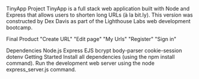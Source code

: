 TinyApp Project
TinyApp is a full stack web application built with Node and Express that allows users to shorten long URLs (à la bit.ly). This version was constructed by Dex Davis as part of the Lighthouse Labs web development bootcamp.

Final Product
"Create URL" "Edit page" "My Urls" "Register" "Sign in"

Dependencies
Node.js
Express
EJS
bcrypt
body-parser
cookie-session
dotenv
Getting Started
Install all dependencies (using the npm install command).
Run the development web server using the node express_server.js command.
